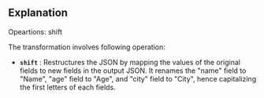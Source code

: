 ## Explanation

Opeartions: shift 

The transformation involves following operation:

* **`shift`** : Restructures the JSON by mapping the values of the original fields to new fields in the output JSON. It renames the "name" field to "Name", "age" field to "Age", and "city" field to "City", hence capitalizing the first letters of each fields.
